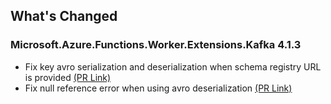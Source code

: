 ## What's Changed

<!-- Please add your release notes in the following format:
- My change description (#PR/#issue)
-->

### Microsoft.Azure.Functions.Worker.Extensions.Kafka 4.1.3

- Fix key avro serialization and deserialization when schema registry URL is provided [(PR Link)](https://github.com/Azure/azure-functions-kafka-extension/pull/569)
- Fix null reference error when using avro deserialization [(PR Link)](https://github.com/Azure/azure-functions-kafka-extension/pull/594)
